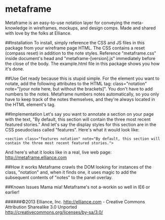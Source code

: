 metaframe
==========

Metaframe is an easy-to-use notation layer for conveying the meta-knowledge in wireframes, mockups, and design comps. Made and shared with love by the folks at Elliance.

##Installation
To install, simply reference the CSS and JS files in this package from your wireframe page HTML. The CSS contains a reset (compass reset) in addition to the note styles. Reference "metaframe.css" inside document's head and "metaframe-[version].js" immediately before the close of the body. The example.html file in this package shows you how it's done.

##Use
Get ready because this is stupid simple. For the element you want to notate, add the following attributes to the HTML tag:
class="notation" note="[your note here, but without the brackets]". You don't have to add numbers to the notes. Metaframe numbers notes automatically, so you only have to keep track of the notes themselves, and they're always located in the HTML element's tag.

##Implementation
Let's say you want to annotate a section on your page with the text, "By default, this section will contain the three most recent featured stories." And let's say the display styles for this section are in the CSS pseudoclass called "features". 
Here's what it would look like: 

    <section class="features notation" note="By default, this section will contain the three most recent featured stories.">

And here's what it looks like in a real, live web page: http://metaframe.elliance.com

##How it works
Metaframe crawls the DOM looking for instances of the class, "notation" and, when it finds one, it uses magic to add the subsequent contents of "notes" to the panel overlay.

##Known Issues
Mama mia! Metaframe's not a-workin so well in IE6 or earlier!

######©2013 Elliance, Inc. http://elliance.com - Creative Commons Attribution Sharealike 3.0 Unported http://creativecommons.org/licenses/by-sa/3.0/
